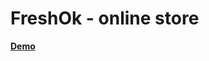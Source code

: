 <h1>FreshOk - online store</h1>
<p><strong><a href="https://anodoree.github.io/freshok/">Demo</a></strong></p>